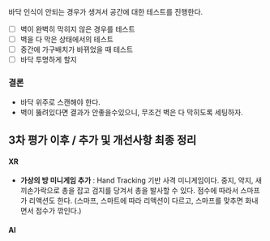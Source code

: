 바닥 인식이 안되는 경우가 생겨서 공간에 대한 테스트를 진행한다.
- [ ] 벽이 완벽히 막히지 않은 경우를 테스트
- [ ] 벽을 다 막은 상태에서의 테스트
- [ ] 중간에 가구배치가 바뀌었을 때 테스트
- [ ] 바닥 투명하게 할지 

### 결론
- 바닥 위주로 스캔해야 한다. 
- 벽이 뚫려있다면 결과가 안좋을수있으니, 무조건 벽은 다 막히도록 세팅하자.

## 3차 평가 이후 / 추가 및 개선사항 최종 정리
#### XR
- **가상의 방 미니게임 추가** : Hand Tracking 기반 사격 미니게임이다. 중지, 약지, 새끼손가락으로 총을 잡고 검지를 당겨서 총을 발사할 수 있다. 점수에 따라서 스마프가 리액션도 한다.  (스마프, 스마트에 따라 리액션이 다르고, 스마프를 맞추면 화내면서 점수가 깎인다.)
#### AI